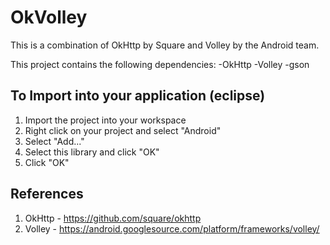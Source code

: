OkVolley
=========================
This is a combination of OkHttp by Square and Volley by the Android team. 

This project contains the following dependencies:
-OkHttp
-Volley
-gson 

To Import into your application (eclipse)
------
1. Import the project into your workspace
2. Right click on your project and select "Android"
3. Select "Add..."
4. Select this library and click "OK"
5. Click "OK"

References
------
1. OkHttp - https://github.com/square/okhttp
1. Volley - https://android.googlesource.com/platform/frameworks/volley/